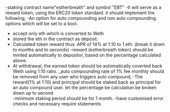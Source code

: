 

-staking contract name"estherbreath" and symbol "EBT"
-It will serve as a reward token, using the ERC20 token standard.
it should implement the following;
-An option for auto compounding and non auto compounding options which will be set to a bool.  
- accept only eth which is converted to Weth  
- stored the eth in the contract as deposit.
- Calculated token reward thus: APR of 14% at 1:10 to 1 eth. (break it down to months and to seconds)
-reward (estherbreath token) should be minted automatically to depositor, based on the percentage calculated above.
- At withdrawal, the earned token should be automatically coverted back Weth using 1:10 ratio.
_auto compounding rate of  1%  fee monthly should be removed from any user who triggers auto compound, 
-The reward(1% at 1:10) and principal should be staked back as principal for an auto compound user. let the percentage be calculation be broken down up to second  
-minimum staking period should be for 1 month.
-have customised error checks and necessary require statements.
